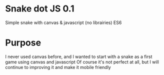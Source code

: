 # Snake dot JS 0.1
Simple snake with canvas &amp; javascript (no librairies) ES6

# Purpose
I never used canvas before, and I wanted to start with a snake as a first game using canvas and javascript
Of course it's not perfect at all, but I will continue to improving it and make it mobile friendly